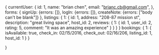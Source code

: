 {
  currentUser: {
    id: 1,
    name: "brian chen",
    email: "brianc.cb@gmail.com",
  },
  forms: {
    signUp: {errors: []},
    logIn: {errors: []},
    createNote: {errors: ["body can't be blank"]}
  },
  listings: {
    1: {
      id: 1,
      address: "208-87 mission st",
      description: "great living space",
      host_id: 2,
      reviews: {
        1: {
          id: 1,
          user_id: 2,
          rating: 5,
          comment: "It was an amazing experience"
        }
      }
    }
  }
  bookings: {
    1: {
      isAvailable: true,
      check_in: 02/15/2016,
      check_out: 02/16/206,
      listing_id: 1,
      host_id: 1
    }
  }

}
